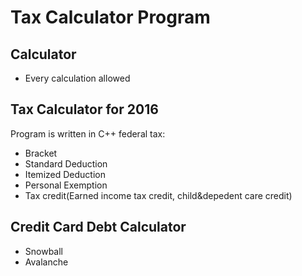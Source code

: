 Tax Calculator Program
=================


Calculator
---------------
- Every calculation allowed



Tax Calculator for 2016
----------------------

Program is written in C++ federal tax:


- Bracket
- Standard Deduction
- Itemized Deduction
- Personal Exemption
- Tax credit(Earned income tax credit, child&depedent care credit)




Credit Card Debt Calculator
----------------------------- 
- Snowball 
- Avalanche



